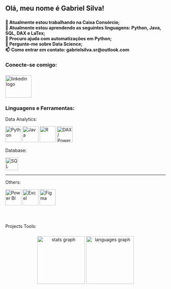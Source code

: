 <h2 align="left">Olá, meu nome é Gabriel Silva!</h2>

###

<h4 align="left">🔭 Atualmente estou trabalhando na Caixa Consórcio;<br>🌱 Atualmente estou aprendendo as seguintes linguagens: Python, Java, SQL, DAX e LaTex;<br>🤔 Procuro ajuda com automatizações em Python;<br>💬 Pergunte-me sobre Data Science; <br> 📫 Como entrar em contato: gabrielsilva.sr@outlook.com</h4>

### Conecte-se comigo:

###

<div align="left">
  <a href="https://www.linkedin.com/in/gabriel-henrique-silva-ghs25/" target="_blank">
    <img src="https://raw.githubusercontent.com/maurodesouza/profile-readme-generator/master/src/assets/icons/social/linkedin/default.svg" width="82" height="70" alt="linkedin logo"  />


  
  </a>



</div>



### Linguagens e Ferramentas:

<p align="left">Data Analytics:</p> <p> <img src="https://img.icons8.com/color/48/000000/python--v1.png" alt="Python" width="50"> <img src="https://img.icons8.com/color/48/000000/java-coffee-cup-logo--v1.png" alt="Java" width="50"> <img src="https://www.r-project.org/logo/Rlogo.png" alt="R" width="50"> <img src="https://img.icons8.com/color/48/000000/power-bi.png" alt="DAX / Power BI" width="50"> </p>


<p align="left">Database:</p>
<p align="left">
  <a href="#" target="_blank">
    <img src="https://img.icons8.com/color/48/000000/microsoft-sql-server.png" alt="SQL Server" width="40" height="40" />
  </a>
</p>
<hr>


<p align="left">Others:</p>
<p>
  <img src="https://upload.wikimedia.org/wikipedia/commons/c/cf/New_Power_BI_Logo.svg" alt="Power BI" width="50">
  <img src="https://img.icons8.com/color/48/microsoft-excel-2019.png" alt="Excel" width="50">
  <img src="https://upload.wikimedia.org/wikipedia/commons/3/33/Figma-logo.svg" alt="Figma" width="50">
</p>



</div>

###

<br>

<p align="left">Projects Tools:</p>



###

<div align="center">
  <img src="https://github-readme-stats.vercel.app/api?username=ghsilva25&hide_title=false&hide_rank=false&show_icons=true&include_all_commits=true&count_private=true&disable_animations=false&theme=dracula&locale=en&hide_border=false&order=1" height="150" alt="stats graph"  />
  <img src="https://github-readme-stats.vercel.app/api/top-langs?username=ghsilva25&locale=en&hide_title=false&layout=compact&card_width=320&langs_count=5&theme=dracula&hide_border=false&order=2" height="150" alt="languages graph"  />
</div>

###
